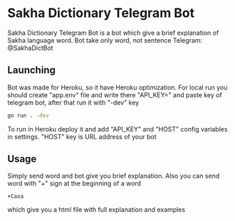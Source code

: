 # Sakha Dictionary Telegram Bot

Sakha Dictionary Telegram Bot is a bot which give a brief explanation of Sakha language word. Bot take only word, not sentence
Telegram: @SakhaDictBot

## Launching

Bot was made for Heroku, so it have Heroku optimization. For local run you should create "app.env" file and write there "API_KEY=" and paste key of telegram bot, after that run it with "-dev" key

```cmd
go run . -dev
```

To run in Heroku deploy it and add "API_KEY" and "HOST" config variables in settings. "HOST" key is URL address of your bot

## Usage

Simply send word and bot give you brief explanation. Also you can send word with "+" sign at the beginning of a word
```
+Саха
```
which give you a html file with full explanation and examples
